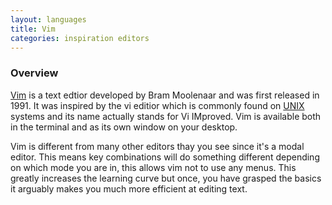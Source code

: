 ```yaml
---
layout: languages
title: Vim
categories: inspiration editors
---
```


### Overview

[Vim][vim] is a text edtior developed by Bram Moolenaar and was first released in 1991.
It was inspired by the vi editior which is commonly found on [UNIX][unix] systems and
its name actually stands for Vi IMproved. Vim is available both in the terminal and as
its own window on your desktop.

Vim is different from many other editors thay you see since it's a modal editor. This means
key combinations will do something different depending on which mode you are in, this allows
vim not to use any menus. This greatly increases the learning curve but once, you have grasped
the basics it arguably makes you much more efficient at editing text.

[unix]: http://www.unix.org/
[vim]: http://www.vim.org
